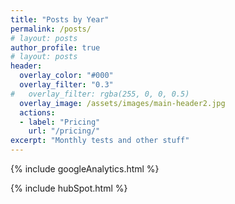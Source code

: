 ```yaml
---
title: "Posts by Year"
permalink: /posts/
# layout: posts
author_profile: true
# layout: posts
header:
  overlay_color: "#000"
  overlay_filter: "0.3"
#   overlay_filter: rgba(255, 0, 0, 0.5)
  overlay_image: /assets/images/main-header2.jpg
  actions:
  - label: "Pricing"
    url: "/pricing/"
excerpt: "Monthly tests and other stuff"
---
```

<!-- Google analytics -->
{% include googleAnalytics.html %}
<!-- Hub Spot analytics -->
{% include hubSpot.html %}